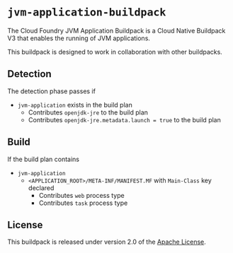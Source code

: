 # `jvm-application-buildpack`
The Cloud Foundry JVM Application Buildpack is a Cloud Native Buildpack V3 that enables the running of JVM applications.

This buildpack is designed to work in collaboration with other buildpacks.

## Detection
The detection phase passes if

* `jvm-application` exists in the build plan
  * Contributes `openjdk-jre` to the build plan
  * Contributes `openjdk-jre.metadata.launch = true` to the build plan

## Build
If the build plan contains

* `jvm-application`
  * `<APPLICATION_ROOT>/META-INF/MANIFEST.MF` with `Main-Class` key declared
    * Contributes `web` process type
    * Contributes `task` process type

## License
This buildpack is released under version 2.0 of the [Apache License][a].

[a]: http://www.apache.org/licenses/LICENSE-2.0

